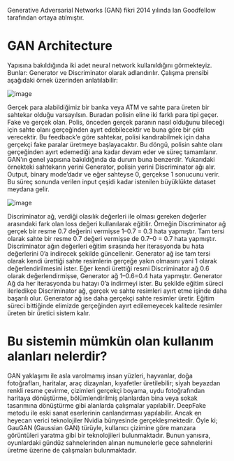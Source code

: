 Generative Adversarial Networks (GAN) fikri 2014 yılında Ian Goodfellow tarafından ortaya atılmıştır. 

# GAN Architecture

Yapısına bakıldığında iki adet neural network kullanıldığını görmekteyiz. Bunlar: Generator ve Discriminator olarak adlandırılır. Çalışma prensibi aşağıdaki örnek üzerinden anlatılabilir:

![image](https://user-images.githubusercontent.com/76012121/186233244-bcb1337d-9826-4a79-b800-8cee67bbdaea.png)

Gerçek para alabildiğimiz bir banka veya ATM ve sahte para üreten bir sahtekar olduğu varsayılsın. Buradan polisin eline iki farklı para tipi geçer. Fake ve gerçek olan. Polis, önceden gerçek paranın nasıl olduğunu bileceği için sahte olanı gerçeğinden ayırt edebilecektir ve buna göre bir çıktı verecektir. Bu feedback’e göre sahtekar, polisi kandırabilmek için daha gerçekçi fake paralar üretmeye başlayacaktır. Bu döngü, polisin sahte olanı gerçeğinden ayırt edemediği ana kadar devam eder ve süreç tamamlanır. 
GAN’ın genel yapısına bakıldığında da durum buna benzerdir. Yukarıdaki örnekteki sahtekarın yerini Generator, polisin yerini Discriminator ağı alır. Output, binary mode’dadır ve eğer sahteyse 0, gerçekse 1 sonucunu verir. Bu süreç sonunda verilen input çeşidi kadar istenilen büyüklükte dataset meydana gelir. 

![image](https://user-images.githubusercontent.com/76012121/186233302-0b4eddec-dbd0-4d79-9fc0-a2f599513a59.png)

Discriminator ağ, verdiği olasılık değerleri ile olması gereken değerler arasındaki fark olan loss değeri kullanılarak eğitilir. Örneğin Discriminator ağ gerçek bir resme 0.7 değerini vermişse 1–0.7 = 0.3 hata yapmıştır. Tam tersi olarak sahte bir resme 0.7 değeri vermişse de 0.7–0 = 0.7 hata yapmıştır. Discriminator ağın değerleri eğitim sırasında her iterasyonda bu hata değerlerini 0’a indirecek şekilde güncellenir. Generator ağ ise tam tersi olarak kendi ürettiği sahte resimlerin gerçeğe yakın olmasını yani 1 olarak değerlendirilmesini ister. Eğer kendi ürettiği resmi Discriminator ağ 0.6 olarak değerlendirmişse, Generator ağ 1–0.6=0.4 hata yapmıştır. Generator Ağ da her iterasyonda bu hatayı 0’a indirmeyi ister. Bu şekilde eğitim süreci ilerledikçe Discriminator ağ, gerçek ve sahte resimleri ayırt etme işinde daha başarılı olur. Generator ağ ise daha gerçekçi sahte resimler üretir. Eğitim süreci bittiğinde elimizde gerçeğinden ayırt edilemeyecek kalitede resimler üreten bir üretici sistem kalır. 

# Bu sistemin mümkün olan kullanım alanları nelerdir?

GAN yaklaşımı ile asla varolmamış insan yüzleri, hayvanlar, doğa fotoğrafları, haritalar, araç dizaynları, kıyafetler üretilebilir; siyah beyazdan renkli resme çevirme, çizimleri gerçekçi boyama, uydu fotoğrafından haritaya dönüştürme, bölümlendirilmiş planlardan bina veya sokak tasarımına dönüştürme gibi alanlarda çalışmalar yapılabilir. 
DeepFake metodu ile eski sanat eserlerinin canlandırması yapılabilir. 
Ancak en heyecan verici teknolojiler Nvidia bünyesinde gerçekleşmektedir. Öyle ki; GauGAN (Gaussian GAN) türüyle, kullanıcı çizimine göre manzara görüntüleri yaratma gibi bir teknolojileri bulunmaktadır. 
Bunun yanısıra, oyunlardaki gündüz sahnelerinden alınan numunelerle gece sahnelerini üretme üzerine de çalışmaları bulunmaktadır. 
